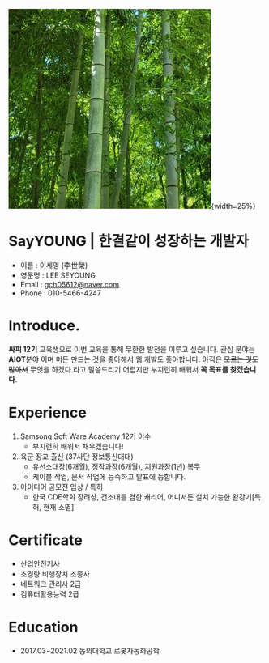 ![이미지](image/tree.png){width=25%}
# SayYOUNG | 한결같이 성장하는 개발자
  - 이름 : 이세영 (李世榮)
  - 영문명 : LEE SEYOUNG
  - Email : gch05612@naver.com
  - Phone : 010-5466-4247
# Introduce.
**싸피 12기** 교육생으로 이번 교육을 통해 무한한 발전을 이루고 싶습니다. 관심 분야는 **AIOT**분야 이며 머든 만드는 것을 좋아해서 웹 개발도 좋아합니다. 아직은 ~~모르는 것도 많아서~~ 무엇을 하겠다 라고 말씀드리기 어렵지만 부지런히 배워서 **꼭 목표를 찾겠습니다**.

# Experience
  1. Samsong Soft Ware Academy 12기 이수
      - 부지런히 배워서 채우겠습니다!
  2. 육군 장교 출신 (37사단 정보통신대대)
      - 유선소대장(6개월), 정작과장(6개월), 지원과장(1년) 복무
      - 케이블 작업, 문서 작업에 능숙하고 발표에 능합니다.
  3. 아이디어 공모전 입상 / 특허
      - 한국 CDE학회 장려상, 건조대를 겸한 캐리어, 어디서든 설치 가능한 완강기[특허, 현재 소멸]

# Certificate
  - 산업안전기사
  - 초경량 비행장치 조종사
  - 네트워크 관리사 2급
  - 컴퓨터활용능력 2급

# Education
  - 2017.03~2021.02 동의대학교 로봇자동화공학